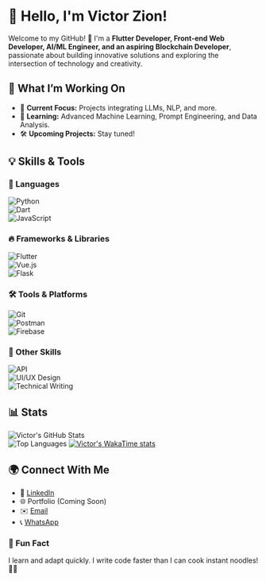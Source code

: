 # 👋 Hello, I'm Victor Zion!  

Welcome to my GitHub! 🚀 I'm a **Flutter Developer, Front-end Web Developer, AI/ML Engineer, and an aspiring Blockchain Developer**, passionate about building innovative solutions and exploring the intersection of technology and creativity.  


## 🔭 What I’m Working On  
- 🌟 **Current Focus:** Projects integrating LLMs, NLP, and more.  
- 🌱 **Learning:** Advanced Machine Learning, Prompt Engineering, and Data Analysis.  
- 🛠️ **Upcoming Projects:** Stay tuned!  


## 💡 Skills & Tools  

### 🚀 Languages  
![Python](https://img.shields.io/badge/-Python-3776AB?logo=python&logoColor=white&style=for-the-badge)  
![Dart](https://img.shields.io/badge/-Dart-0175C2?logo=dart&logoColor=white&style=for-the-badge)  
![JavaScript](https://img.shields.io/badge/-JavaScript-F7DF1E?logo=javascript&logoColor=black&style=for-the-badge)  

### 🔥 Frameworks & Libraries  
![Flutter](https://img.shields.io/badge/-Flutter-02569B?logo=flutter&logoColor=white&style=for-the-badge)  
![Vue.js](https://img.shields.io/badge/-Vue.js-4FC08D?logo=vue.js&logoColor=white&style=for-the-badge)  
![Flask](https://img.shields.io/badge/-Flask-000000?logo=flask&logoColor=white&style=for-the-badge)  


### 🛠 Tools & Platforms  
![Git](https://img.shields.io/badge/-Git-F05032?logo=git&logoColor=white&style=for-the-badge)  
![Postman](https://img.shields.io/badge/-Postman-FF6C37?logo=postman&logoColor=white&style=for-the-badge)  
![Firebase](https://img.shields.io/badge/-Firebase-FFCA28?logo=firebase&logoColor=black&style=for-the-badge)  

### 🎨 Other Skills  
![API](https://img.shields.io/badge/-API-008080?logo=swagger&logoColor=white&style=for-the-badge)  
![UI/UX Design](https://img.shields.io/badge/-UI%2FUX%20Design-FF4088?logo=figma&logoColor=white&style=for-the-badge)  
![Technical Writing](https://img.shields.io/badge/-Technical%20Writing-007ACC?logo=microsoftword&logoColor=white&style=for-the-badge)  


## 📊 Stats  

![Victor's GitHub Stats](https://github-readme-stats.vercel.app/api?username=VictorZhayon&show_icons=true&theme=radical)  
![Top Languages](https://github-readme-stats.vercel.app/api/top-langs/?username=VictorZhayon&layout=compact&theme=radical)
[![Victor's WakaTime stats](https://github-readme-stats.vercel.app/api/wakatime?username=VictorZhayon)](https://github.com/anuraghazra/github-readme-stats)


## 🌍 Connect With Me  

- 💼 [LinkedIn](https://linkedin.com/in/victor-zion)  
- 🌐 Portfolio (Coming Soon)  
- ✉️ [Email](mailto:victorzion1@gmail.com)  
- 📞 [WhatsApp](https://wa.me/08105123142)  


### 💬 Fun Fact  
I learn and adapt quickly. I write code faster than I can cook instant noodles! 🤝🏽 
